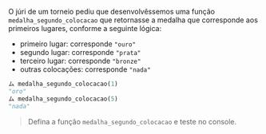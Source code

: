 O júri de um torneio pediu que desenvolvêssemos uma função `medalha_segundo_colocacao` que retornasse a medalha que corresponde aos primeiros lugares, conforme a seguinte lógica:


* primeiro lugar:  corresponde `"ouro"`
* segundo lugar: corresponde `"prata"`
* terceiro lugar: corresponde  `"bronze"`
* outras colocações: corresponde `"nada"`

```python
ム medalha_segundo_colocacao(1)
"oro"
ム medalha_segundo_colocacao(5)
"nada"
```

> Defina a função `medalha_segundo_colocacao` e teste no console.


